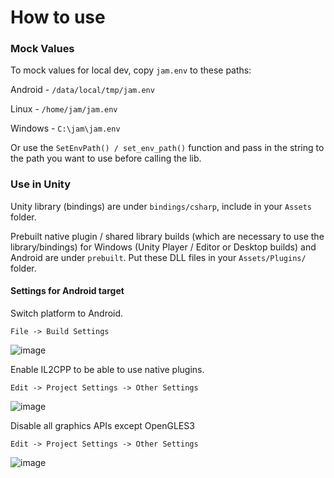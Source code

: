 # How to use
### Mock Values
To mock values for local dev, copy `jam.env` to these paths:

Android - `/data/local/tmp/jam.env`

Linux - `/home/jam/jam.env`

Windows - `C:\jam\jam.env`

Or use the `SetEnvPath() / set_env_path()` function and pass in the string to the path you want to use before calling the lib.  

### Use in Unity
Unity library (bindings) are under `bindings/csharp`, include in your `Assets` folder.

Prebuilt native plugin / shared library builds (which are necessary to use the library/bindings) for Windows (Unity Player / Editor or Desktop builds) and Android are under `prebuilt`. Put these DLL files in your `Assets/Plugins/` folder.

#### Settings for Android target
Switch platform to Android.

`File -> Build Settings`

![image](https://user-images.githubusercontent.com/16667416/191871681-e55dd10c-d57f-4fdf-9f7f-a18cb31938f3.png)

Enable IL2CPP to be able to use native plugins. 

`Edit -> Project Settings -> Other Settings`

![image](https://user-images.githubusercontent.com/16667416/191871355-a84f6d81-8382-484f-917c-17e5f5612006.png)

Disable all graphics APIs except OpenGLES3

`Edit -> Project Settings -> Other Settings`

![image](https://user-images.githubusercontent.com/16667416/191871257-60ac191b-d322-4651-adfe-43f7219b54f1.png)

